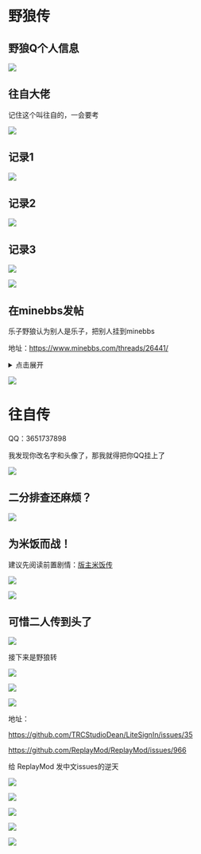# 野狼传

## 野狼Q个人信息

![](/others/二人传/1.jpg)

## 往自大佬

记住这个叫往自的，一会要考

![](/others/二人传/1.jpg)

## 记录1

![](/others/二人传/记录1.png)

## 记录2

![](/others/二人传/记录2.png)

## 记录3

![](/others/二人传/记录3.png)

![](/others/二人传/记录3-1.png)

## 在minebbs发帖

乐子野狼认为别人是乐子，把别人挂到minebbs

地址：https://www.minebbs.com/threads/26441/

<details>
  <summary>点击展开</summary>

![](/others/二人传/minebbs-26441留档.png)

</details>

![](/others/二人传/0金粒.png)

# 往自传

QQ：3651737898

我发现你改名字和头像了，那我就得把你QQ挂上了

![](/others/二人传/改头像和名字了.png)

## 二分排查还麻烦？

![](/others/二人传/往-1.png)

## 为米饭而战！

建议先阅读前置剧情：[版主米饭传](版主米饭传.md)

![](/others/二人传/往-2.png)

![](/others/二人传/往-3.png)

## 可惜二人传到头了

![](/others/二人传/往-4.png)

接下来是野狼转

![](/others/二人传/野狼-1.png)

![](/others/二人传/野狼-2.png)

![](/others/二人传/野狼-3.png)

地址：

https://github.com/TRCStudioDean/LiteSignIn/issues/35

https://github.com/ReplayMod/ReplayMod/issues/966

给 ReplayMod 发中文issues的逆天

![](/others/二人传/野狼-4.png)

![](/others/二人传/野狼-5.png)

![](/others/二人传/野狼-6.png)

![](/others/二人传/野狼-7.png)

![](/others/二人传/野狼-8.png)
